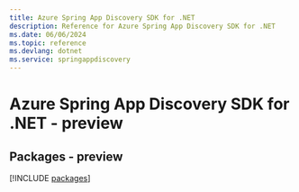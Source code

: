 ```yaml
---
title: Azure Spring App Discovery SDK for .NET
description: Reference for Azure Spring App Discovery SDK for .NET
ms.date: 06/06/2024
ms.topic: reference
ms.devlang: dotnet
ms.service: springappdiscovery
---
```

# Azure Spring App Discovery SDK for .NET - preview
## Packages - preview
[!INCLUDE [packages](spring-app-discovery-index.md)]